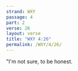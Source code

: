 ```yaml
---
strand: WXY
passage: 4
part: 2
verse: 26
layout: verse
title: "WXY 4:26"
permalink: /WXY/4/26/
---
```

"I'm not sure, to be honest.
